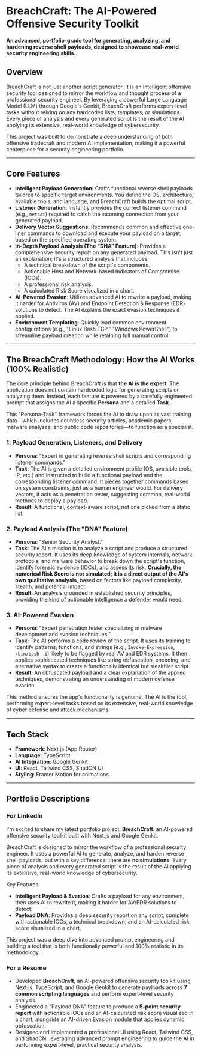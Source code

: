 # BreachCraft: The AI-Powered Offensive Security Toolkit

**An advanced, portfolio-grade tool for generating, analyzing, and hardening reverse shell payloads, designed to showcase real-world security engineering skills.**

## Overview

BreachCraft is not just another script generator. It is an intelligent offensive security tool designed to mirror the workflow and thought process of a professional security engineer. By leveraging a powerful Large Language Model (LLM) through Google's Genkit, BreachCraft performs expert-level tasks without relying on any hardcoded lists, templates, or simulations. Every piece of analysis and every generated script is the result of the AI applying its extensive, real-world knowledge of cybersecurity.

This project was built to demonstrate a deep understanding of both offensive tradecraft and modern AI implementation, making it a powerful centerpiece for a security engineering portfolio.

---

## Core Features

-   **Intelligent Payload Generation**: Crafts functional reverse shell payloads tailored to specific target environments. You define the OS, architecture, available tools, and language, and BreachCraft builds the optimal script.
-   **Listener Generation**: Instantly provides the correct listener command (e.g., `netcat`) required to catch the incoming connection from your generated payload.
-   **Delivery Vector Suggestions**: Recommends common and effective one-liner commands to download and execute your payload on a target, based on the specified operating system.
-   **In-Depth Payload Analysis (The "DNA" Feature)**: Provides a comprehensive security report on any generated payload. This isn't just an explanation; it's a structured analysis that includes:
    -   A technical breakdown of the script's components.
    -   Actionable Host and Network-based Indicators of Compromise (IOCs).
    -   A professional risk analysis.
    -   A calculated Risk Score visualized in a chart.
-   **AI-Powered Evasion**: Utilizes advanced AI to rewrite a payload, making it harder for Antivirus (AV) and Endpoint Detection & Response (EDR) solutions to detect. The AI explains the exact evasion techniques it applied.
-   **Environment Templating**: Quickly load common environment configurations (e.g., "Linux Bash TCP," "Windows PowerShell") to streamline payload creation while retaining full manual control.

---

## The BreachCraft Methodology: How the AI Works (100% Realistic)

The core principle behind BreachCraft is that **the AI *is* the expert**. The application does not contain hardcoded logic for generating scripts or analyzing them. Instead, each feature is powered by a carefully engineered prompt that assigns the AI a specific **Persona** and a detailed **Task**.

This "Persona-Task" framework forces the AI to draw upon its vast training data—which includes countless security articles, academic papers, malware analyses, and public code repositories—to function as a specialist.

### 1. Payload Generation, Listeners, and Delivery

-   **Persona**: "Expert in generating reverse shell scripts and corresponding listener commands."
-   **Task**: The AI is given a detailed environment profile (OS, available tools, IP, etc.) and instructed to build a functional payload and the corresponding listener command. It pieces together commands based on system constraints, just as a human engineer would. For delivery vectors, it acts as a penetration tester, suggesting common, real-world methods to deploy a payload.
-   **Result**: A functional, context-aware script, not one picked from a static list.

### 2. Payload Analysis (The "DNA" Feature)

-   **Persona**: "Senior Security Analyst."
-   **Task**: The AI's mission is to analyze a script and produce a structured security report. It uses its deep knowledge of system internals, network protocols, and malware behavior to break down the script's function, identify forensic evidence (IOCs), and assess its risk. **Crucially, the numerical Risk Score is not simulated; it is a direct output of the AI's own qualitative analysis**, based on factors like payload complexity, stealth, and potential impact.
-   **Result**: An analysis grounded in established security principles, providing the kind of actionable intelligence a defender would need.

### 3. AI-Powered Evasion

-   **Persona**: "Expert penetration tester specializing in malware development and evasion techniques."
-   **Task**: The AI performs a code review of the script. It uses its training to identify patterns, functions, and strings (e.g., `Invoke-Expression`, `/bin/bash -i`) likely to be flagged by real AV and EDR systems. It then applies sophisticated techniques like string obfuscation, encoding, and alternative syntax to create a functionally identical but stealthier script.
-   **Result**: An obfuscated payload and a clear explanation of the applied techniques, demonstrating an understanding of modern defense evasion.

This method ensures the app's functionality is genuine. The AI is the tool, performing expert-level tasks based on its extensive, real-world knowledge of cyber defense and attack mechanisms.

---

## Tech Stack

-   **Framework**: Next.js (App Router)
-   **Language**: TypeScript
-   **AI Integration**: Google Genkit
-   **UI**: React, Tailwind CSS, ShadCN UI
-   **Styling**: Framer Motion for animations

---

## Portfolio Descriptions

### For LinkedIn

I'm excited to share my latest portfolio project, **BreachCraft**: an AI-powered offensive security toolkit built with Next.js and Google Genkit.

BreachCraft is designed to mirror the workflow of a professional security engineer. It uses a powerful AI to generate, analyze, and harden reverse shell payloads, but with a key difference: there are **no simulations**. Every piece of analysis and every generated script is the result of the AI applying its extensive, real-world knowledge of cybersecurity.

Key Features:
-   **Intelligent Payload & Evasion**: Crafts a payload for any environment, then uses AI to rewrite it, making it harder for AV/EDR solutions to detect.
-   **Payload DNA**: Provides a deep security report on any script, complete with actionable IOCs, a technical breakdown, and an AI-calculated risk score visualized in a chart.

This project was a deep dive into advanced prompt engineering and building a tool that is both functionally powerful and 100% realistic in its methodology.

### For a Resume

-   Developed **BreachCraft**, an AI-powered offensive security toolkit using Next.js, TypeScript, and Google Genkit to generate payloads across **7 common scripting languages** and perform expert-level security analysis.
-   Engineered a "Payload DNA" feature to produce a **5-point security report** with actionable IOCs and an AI-calculated risk score visualized in a chart, alongside an AI-driven Evasion module that applies dynamic obfuscation.
-   Designed and implemented a professional UI using React, Tailwind CSS, and ShadCN, leveraging advanced prompt engineering to guide the AI in performing expert-level, practical security analysis.
